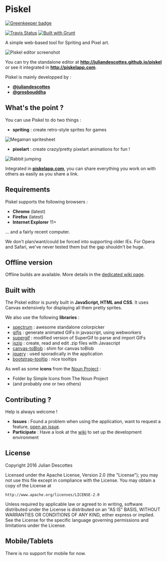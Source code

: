 Piskel
======

[![Greenkeeper badge](https://badges.greenkeeper.io/juliandescottes/piskel.svg)](https://greenkeeper.io/)

[![Travis Status](https://api.travis-ci.org/juliandescottes/piskel.png?branch=master)](https://travis-ci.org/juliandescottes/piskel) [![Built with Grunt](https://cdn.gruntjs.com/builtwith.png)](http://gruntjs.com/)

A simple web-based tool for Spriting and Pixel art.

![Piskel editor screenshot](https://screenletstore.appspot.com/img/8f03e768-ac59-11e3-b2a1-7f5a1b97c420.jpeg "Piskel editor screenshot")

You can try the standalone editor at **http://juliandescottes.github.io/piskel** or see it integrated in **http://piskelapp.com**.

Piskel is mainly developped by :

* **[@juliandescottes](https://github.com/juliandescottes)**
* **[@grosbouddha](https://github.com/grosbouddha)**

## What's the point ?

You can use Piskel to do two things :
* **spriting** : create retro-style sprites for games

![Megaman spritesheet](http://piskel-imgstore-a.appspot.com/img/c8081287-ac58-11e3-bd8c-b3c4036c0eee.png "Megaman spritesheet")

* **pixelart** : create crazy/pretty pixelart animations for fun !

![Rabbit jumping](http://piskel-imgstore-a.appspot.com/img/947f2dab-ac58-11e3-949a-b3c4036c0eee.gif "Rabit jumping")

Integrated in **[piskelapp.com](http://piskelapp.com)**, you can share everything you work on with others as easily as you share a link.

## Requirements

Piskel supports the following browsers :
* **Chrome** (latest)
* **Firefox** (latest)
* **Internet Explorer** 11+

... and a fairly recent computer.

We don't plan/want/could be forced into supporting older IEs. For Opera and Safari, we've never tested them but the gap shouldn't be huge.

## Offline version

Offline builds are available. More details in the [dedicated wiki page](https://github.com/juliandescottes/piskel/wiki/Desktop-applications).

## Built with

The Piskel editor is purely built in **JavaScript, HTML and CSS**. It uses Canvas extensively for displaying all them pretty sprites.

We also use the following **libraries** :
* [spectrum](https://github.com/bgrins/spectrum) : awesome standalone colorpicker
* [gifjs](http://jnordberg.github.io/gif.js/) : generate animated GIFs in javascript, using webworkers
* [supergif](https://github.com/buzzfeed/libgif-js) : modified version of SuperGif to parse and import GIFs
* [jszip](https://github.com/Stuk/jszip) : create, read and edit .zip files with Javascript
* [canvas-toBlob](https://github.com/eligrey/canvas-toBlob.js/) : shim for canvas toBlob
* [jquery](http://jquery.com/) : used sporadically in the application
* [bootstrap-tooltip](http://getbootstrap.com/javascript/#tooltips) : nice tooltips

As well as some **icons** from the [Noun Project](http://thenounproject.com/) :
* Folder by Simple Icons from The Noun Project
* (and probably one or two others)


## Contributing ?

Help is always welcome !

* **Issues** : Found a problem when using the application, want to request a feature, [open an issue](https://github.com/juliandescottes/piskel/issues).
* **Participate** : Have a look at the [wiki](https://github.com/juliandescottes/piskel/wiki) to set up the development environment

## License

Copyright 2016 Julian Descottes

Licensed under the Apache License, Version 2.0 (the "License");
you may not use this file except in compliance with the License.
You may obtain a copy of the License at

    http://www.apache.org/licenses/LICENSE-2.0

Unless required by applicable law or agreed to in writing, software
distributed under the License is distributed on an "AS IS" BASIS,
WITHOUT WARRANTIES OR CONDITIONS OF ANY KIND, either express or implied.
See the License for the specific language governing permissions and
limitations under the License.

## Mobile/Tablets

There is no support for mobile for now.

